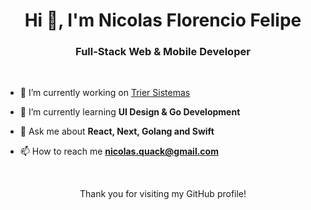 <h1 align="center">Hi 👋, I'm Nicolas Florencio Felipe</h1>
<h3 align="center">Full-Stack Web & Mobile Developer</h3>

<br/>

- 🔭 I’m currently working on [Trier Sistemas](https://www.triersistemas.com.br)

- 🌱 I’m currently learning **UI Design & Go Development**

- 💬 Ask me about **React, Next, Golang and Swift**

- 📫 How to reach me **nicolas.quack@gmail.com**

  <br/>

<p align="center">Thank you for visiting my GitHub profile!</p>
